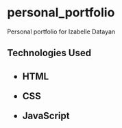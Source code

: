 # personal_portfolio

Personal portfolio for Izabelle Datayan

<h2>Technologies Used<h2>

<ul>
  <li><p>HTML<p>
  <li><p>CSS<p>
  <li><p>JavaScript<p>
<ul>